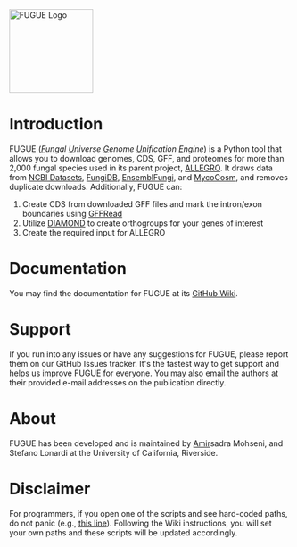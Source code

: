 <img width="150" alt="FUGUE Logo" src="https://github.com/user-attachments/assets/20de3361-74e5-472a-a897-141653b8a342">

# Introduction
FUGUE (_<ins>F</ins>ungal <ins>U</ins>niverse <ins>G</ins>enome <ins>U</ins>nification <ins>E</ins>ngine_) is a Python tool that allows you to download genomes, CDS, GFF, and proteomes for more than 2,000 fungal species used in its parent project, [ALLEGRO](https://github.com/ucrbioinfo/allegro). It draws data from [NCBI Datasets](https://www.ncbi.nlm.nih.gov/datasets/), [FungiDB](https://fungidb.org/), [EnsemblFungi](https://fungi.ensembl.org/index.html), and [MycoCosm](https://mycocosm.jgi.doe.gov/mycocosm/home), and removes duplicate downloads. Additionally, FUGUE can:

1. Create CDS from downloaded GFF files and mark the intron/exon boundaries using [GFFRead](https://github.com/gpertea/gffread)
1. Utilize [DIAMOND](https://github.com/bbuchfink/diamond) to create orthogroups for your genes of interest
1. Create the required input for ALLEGRO

# Documentation
You may find the documentation for FUGUE at its [GitHub Wiki](https://github.com/ucrbioinfo/fugue/wiki).

# Support
If you run into any issues or have any suggestions for FUGUE, please report them on our GitHub Issues tracker. It's the fastest way to get support and helps us improve FUGUE for everyone. You may also email the authors at their provided e-mail addresses on the publication directly.

# About
FUGUE has been developed and is maintained by <ins>Amir</ins>sadra Mohseni, and Stefano Lonardi at the University of California, Riverside.

# Disclaimer
For programmers, if you open one of the scripts and see hard-coded paths, do not panic (e.g., [this line](https://github.com/ucrbioinfo/fugue/blob/a2af815aa387e9682d4c5ef2621eadd89f68f05e/src/utils/diamond/5_run_bidirectional_diamond.sh#L5)). Following the Wiki instructions, you will set your own paths and these scripts will be updated accordingly.
